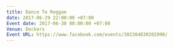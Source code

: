 ```yaml
---
title: Dance To Reggae
date: 2017-06-29 22:00:00 +07:00
Event date: 2017-06-30 00:00:00 +07:00
Venue: Dockers
Event URL: https://www.facebook.com/events/302384830202990/
---
```


